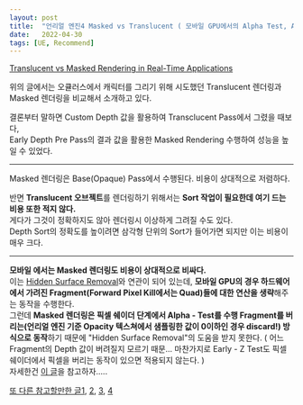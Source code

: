```yaml
---
layout: post
title:  "언리얼 엔진4 Masked vs Translucent ( 모바일 GPU에서의 Alpha Test, Alpha Blend )"
date:   2022-04-30
tags: [UE, Recommend]
---
```


[Translucent vs Masked Rendering in Real-Time Applications](https://developer.oculus.com/blog/translucent-vs-masked-rendering-in-real-time-applications/?locale=ko_KR)        
         
위의 글에서는 오큘러스에서 캐릭터를 그리기 위해 시도했던 Translucent 렌더링과 Masked 렌더링을 비교해서 소개하고 있다.               

결론부터 말하면 Custom Depth 값을 활용하여 Transclucent Pass에서 그렸을 때보다,     
Early Depth Pre Pass의 결과 값을 활용한 Masked Rendering 수행하여 성능을 높일 수 있었다.       

-------------------------------            

Masked 렌더링은 Base(Opaque) Pass에서 수행된다. 비용이 상대적으로 저렴하다.                     

반면 **Translucent 오브젝트**를 렌더링하기 위해서는 **Sort 작업이 필요한데 여기 드는 비용 또한 적지 않다.**              
게다가 그것이 정확하지도 않아 렌더링시 이상하게 그려질 수도 있다.            
Depth Sort의 정확도를 높이려면 삼각형 단위의 Sort가 들어가면 되지만 이는 비용이 매우 크다.                 

----------------------------------

**모바일 에서는 Masked 렌더링도 비용이 상대적으로 비싸다.**                          
이는 [Hidden Surface Removal](https://sungjjinkang.github.io/mobile_gpu_hidden_surface_removal)와 연관이 되어 있는데, **모바일 GPU의 경우 하드웨어에서 가려진 Fragment(Forward Pixel Kill에서는 Quad)들에 대한 연산을 생략**해주는 동작을 수행한다.                      
그런데 **Masked 렌더링은 픽셀 쉐이더 단계에서 Alpha - Test를 수행 Fragment를 버리는(언리얼 엔진 기준 Opacity 텍스쳐에서 샘플링한 값이 0이하인 경우 discard!) 방식으로 동작**하기 때문에 "Hidden Surface Removal"의 도움을 받지 못한다. ( 어느 Fragment의 Depth 값이 버려질지 모르기 때문... 마찬가지로 Early - Z Test도 픽셀 쉐이더에서 픽셀을 버리는 동작이 있으면 적용되지 않는다. )              
자세한건 [이 글](https://sungjjinkang.github.io/mobile_gpu_hidden_surface_removal)을 참고하자.....              

[또 다른 참고할만한 글1](https://developer.arm.com/documentation/102576/0100/Transparency-best-practise), [2](https://blog.katastros.com/a?ID=00600-4a63ac52-bd9e-42c7-8272-30a76b4a3346), [3](https://bgolus.medium.com/anti-aliased-alpha-test-the-esoteric-alpha-to-coverage-8b177335ae4f), [4](https://developer.arm.com/documentation/101897/0200/shader-code/discards)
              
